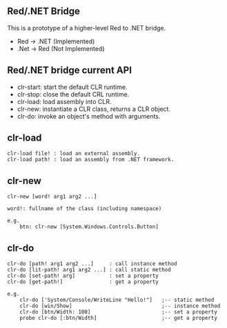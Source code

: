 Red/.NET Bridge
------------------------

This is a prototype of a higher-level Red to .NET bridge. 

* Red  -> .NET  (Implemented)
* .Net -> Red   (Not Implemented)

Red/.NET bridge current API
----------------------------

* clr-start: start the default CLR runtime.
* clr-stop:  close the default CRL runtime.
* clr-load:  load assembly into CLR.
* clr-new:   instantiate a CLR class, returns a CLR object.
* clr-do:    invoke an object's method with arguments.

## clr-load

	clr-load file! : load an external assembly.
	clr-load path! : load an assembly from .NET framework.

## clr-new

	clr-new [word! arg1 arg2 ...]

	word!: fullname of the class (including namespace)

	e.g.
		btn: clr-new [System.Windows.Controls.Button]

## clr-do

	clr-do [path! arg1 arg2 ...]     : call instance method
	clr-do [lit-path! arg1 arg2 ...] : call static method
	clr-do [set-path! arg]           : set a property
	clr-do [get-path!]               : get a property

	e.g.
	    clr-do ['System/Console/WriteLine "Hello!"]   ;-- static method
	    clr-do [win/Show]                             ;-- instance method
	    clr-do [btn/Width: 100]                       ;-- set a property
	    probe clr-do [:btn/Width]                     ;-- get a property